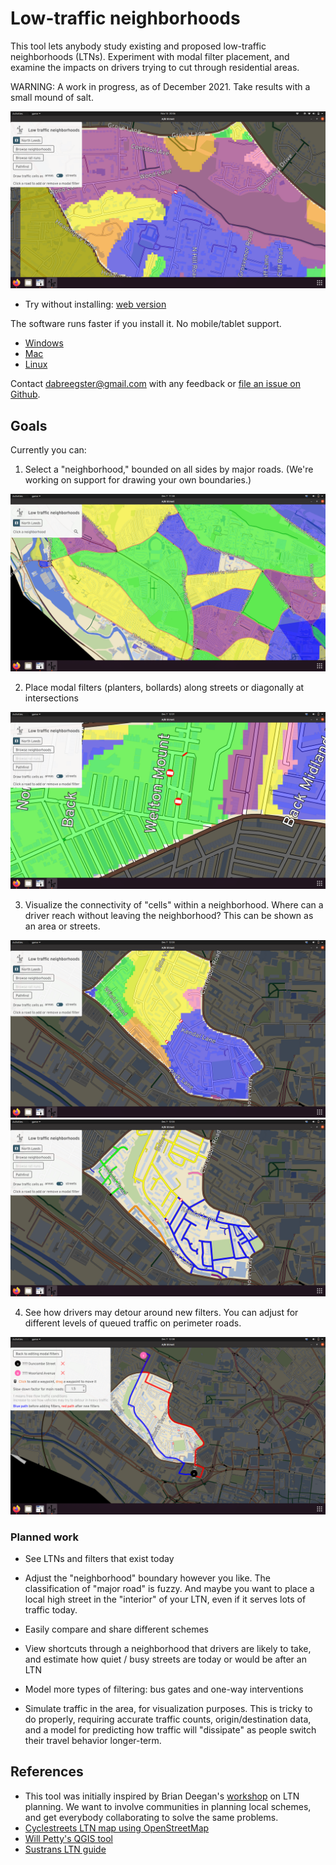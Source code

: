# Low-traffic neighborhoods

This tool lets anybody study existing and proposed low-traffic neighborhoods
(LTNs). Experiment with modal filter placement, and examine the impacts on
drivers trying to cut through residential areas.

WARNING: A work in progress, as of December 2021. Take results with a small
mound of salt.

![](ltn.png)

- Try without installing:
  [web version](http://play.abstreet.org/0.3.4/abstreet.html?--ltn&system/gb/leeds/maps/north.bin)

The software runs faster if you install it. No mobile/tablet support.

- [Windows](https://github.com/a-b-street/abstreet/releases/download/v0.3.4/abstreet_windows_v0_3_2.zip)
- [Mac](https://github.com/a-b-street/abstreet/releases/download/v0.3.4/abstreet_mac_v0_3_2.zip)
- [Linux](https://github.com/a-b-street/abstreet/releases/download/v0.3.4/abstreet_linux_v0_3_2.zip)

Contact <dabreegster@gmail.com> with any feedback or
[file an issue on Github](https://github.com/a-b-street/abstreet/issues/new).

## Goals

Currently you can:

1. Select a "neighborhood," bounded on all sides by major roads. (We're working
   on support for drawing your own boundaries.)

![](pick_neighborhood.png)

2. Place modal filters (planters, bollards) along streets or diagonally at
   intersections

![](place_filters.png)

3. Visualize the connectivity of "cells" within a neighborhood. Where can a
   driver reach without leaving the neighborhood? This can be shown as an area
   or streets.

![](cells_areas.png) ![](cells_streets.png)

4. See how drivers may detour around new filters. You can adjust for different
   levels of queued traffic on perimeter roads.

![](detour.png)

### Planned work

- See LTNs and filters that exist today

- Adjust the "neighborhood" boundary however you like. The classification of
  "major road" is fuzzy. And maybe you want to place a local high street in the
  "interior" of your LTN, even if it serves lots of traffic today.

- Easily compare and share different schemes

- View shortcuts through a neighborhood that drivers are likely to take, and
  estimate how quiet / busy streets are today or would be after an LTN

- Model more types of filtering: bus gates and one-way interventions

- Simulate traffic in the area, for visualization purposes. This is tricky to do
  properly, requiring accurate traffic counts, origin/destination data, and a
  model for predicting how traffic will "dissipate" as people switch their
  travel behavior longer-term.

## References

- This tool was initially inspired by Brian Deegan's
  [workshop](https://www.youtube.com/watch?v=pHucS2F33W8&t=1052s) on LTN
  planning. We want to involve communities in planning local schemes, and get
  everybody collaborating to solve the same problems.
- [Cyclestreets LTN map using OpenStreetMap](https://www.cyclestreets.org/news/2021/07/25/mapping-ltns/)
- [Will Petty's QGIS tool](https://twitter.com/Microlambert/status/1454017200004739073)
- [Sustrans LTN guide](https://www.sustrans.org.uk/for-professionals/infrastructure/an-introductory-guide-to-low-traffic-neighbourhood-design)
